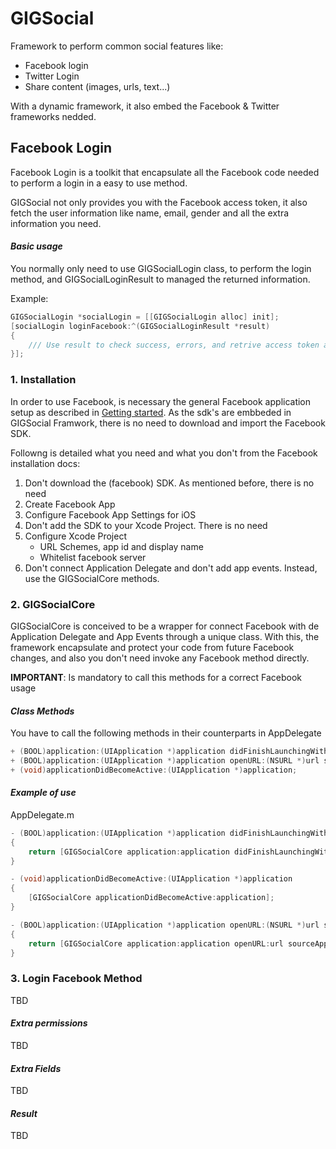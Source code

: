 # GIGSocial
Framework to perform common social features like:

* Facebook login
* Twitter Login
* Share content (images, urls, text...)

With a dynamic framework, it also embed the Facebook & Twitter frameworks nedded.


## Facebook Login

Facebook Login is a toolkit that encapsulate all the Facebook code needed to perform a login in a easy to use method.

GIGSocial not only provides you with the Facebook access token, it also fetch the user information like name, email, gender and all the extra information you need.

#### _Basic usage_

You normally only need to use GIGSocialLogin class, to perform the login method, and GIGSocialLoginResult to managed the returned information. 

Example:

``` objective-c
GIGSocialLogin *socialLogin = [[GIGSocialLogin alloc] init];
[socialLogin loginFacebook:^(GIGSocialLoginResult *result)
{
	/// Use result to check success, errors, and retrive access token and user information
}];

```


### 1. Installation
In order to use Facebook, is necessary the general Facebook application setup as described in [Getting started](https://developers.facebook.com/docs/ios/getting-started "Facebook Getting Started"). As the sdk's are embbeded in GIGSocial Framwork, there is no need to download and import the Facebook SDK.

Followng is detailed what you need and what you don't from the Facebook installation docs:

1. Don't download the (facebook) SDK. As mentioned before, there is no need
2. Create Facebook App
3. Configure Facebook App Settings for iOS
4. Don't add the SDK to your Xcode Project. There is no need
5. Configure Xcode Project
	* URL Schemes, app id and display name
	* Whitelist facebook server
6. Don't connect Application Delegate and don't add app events. Instead, use the GIGSocialCore methods.


### 2. GIGSocialCore

GIGSocialCore is conceived to be a wrapper for connect Facebook with de Application Delegate and App Events through a unique class. With this, the framework encapsulate and protect your code from future Facebook changes, and also you don't need invoke any Facebook method directly.

**IMPORTANT**: Is mandatory to call this methods for a correct Facebook usage

#### _Class Methods_

You have to call the following methods in their counterparts in AppDelegate

``` objective-c
+ (BOOL)application:(UIApplication *)application didFinishLaunchingWithOptions:(NSDictionary *)launchOptions;
+ (BOOL)application:(UIApplication *)application openURL:(NSURL *)url sourceApplication:(NSString *)sourceApplication annotation:(id)annotation;
+ (void)applicationDidBecomeActive:(UIApplication *)application;
```

#### _Example of use_

AppDelegate.m

``` objective-c
- (BOOL)application:(UIApplication *)application didFinishLaunchingWithOptions:(NSDictionary *)launchOptions
{
    return [GIGSocialCore application:application didFinishLaunchingWithOptions:launchOptions];
}

- (void)applicationDidBecomeActive:(UIApplication *)application
{
    [GIGSocialCore applicationDidBecomeActive:application];
}

- (BOOL)application:(UIApplication *)application openURL:(NSURL *)url sourceApplication:(NSString *)sourceApplication annotation:(id)annotation
{
    return [GIGSocialCore application:application openURL:url sourceApplication:sourceApplication annotation:annotation];
}


```


### 3. Login Facebook Method
TBD

#### _Extra permissions_
TBD

#### _Extra Fields_
TBD

#### _Result_
TBD

